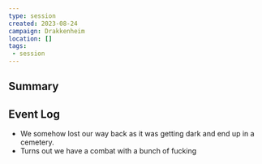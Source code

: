 ```yaml
---
type: session
created: 2023-08-24
campaign: Drakkenheim
location: []
tags:
 - session
---
```



## Summary

## Event Log

- We somehow lost our way back as it was getting dark and end up in a cemetery.
- Turns out we have a combat with a bunch of fucking


